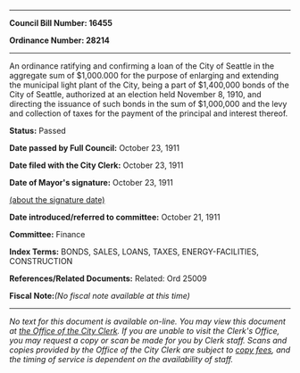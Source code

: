 

********

**Council Bill Number: 16455**
   
**Ordinance Number: 28214**
********

 An ordinance ratifying and confirming a loan of the City of Seattle in the aggregate sum of $1,000.000 for the purpose of enlarging and extending the municipal light plant of the City, being a part of $1,400,000 bonds of the City of Seattle, authorized at an election held November 8, 1910, and directing the issuance of such bonds in the sum of $1,000,000 and the levy and collection of taxes for the payment of the principal and interest thereof.

**Status:** Passed
   
**Date passed by Full Council:** October 23, 1911
   
**Date filed with the City Clerk:** October 23, 1911
   
**Date of Mayor's signature:** October 23, 1911
   
[(about the signature date)](/~public/approvaldate.htm)
   
   
   
**Date introduced/referred to committee:** October 21, 1911
   
**Committee:** Finance
   
   
**Index Terms:** BONDS, SALES, LOANS, TAXES, ENERGY-FACILITIES, CONSTRUCTION

**References/Related Documents:** Related: Ord 25009

**Fiscal Note:**_(No fiscal note available at this time)_
********

_No text for this document is available on-line. You may view this document at [the Office of the City Clerk](http://www.seattle.gov/leg/clerk/contactUs.htm). If you are unable to visit the Clerk's Office, you may request a copy or scan be made for you by Clerk staff. Scans and copies provided by the Office of the City Clerk are subject to [copy fees](http://clerk.seattle.gov/~public/clerkfees.htm), and the timing of service is dependent on the availability of staff._

